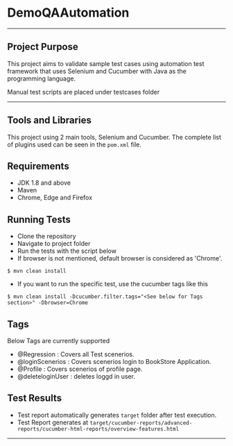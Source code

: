 # DemoQAAutomation

---

## Project Purpose
This project aims to validate sample test cases using automation test framework that uses Selenium and Cucumber with Java as the programming language.

Manual test scripts are placed under testcases folder

---

## Tools and Libraries
This project using 2 main tools, Selenium and Cucumber.
The complete list of plugins used can be seen in the `pom.xml` file.

## Requirements
* JDK 1.8 and above
* Maven
* Chrome, Edge and Firefox

## Running Tests
* Clone the repository 
* Navigate to project folder
* Run the tests with the script below
* If browser is not mentioned, default browser is considered as 'Chrome'.
```shell
$ mvn clean install
```
* If you want to run the specific test, use the cucumber tags like this
```shell
$ mvn clean install -Dcucumber.filter.tags="<See below for Tags section>" -Dbrowser=Chrome
```

## Tags
Below Tags are currently supported
* @Regression  : Covers all Test scenerios.
* @loginScenerios : Covers scenerios login to BookStore Application. 
* @Profile : Covers scenerios of profile page.
* @deleteloginUser : deletes loggd in user.

## Test Results
* Test report automatically generates `target` folder after test execution.
* Test Report generates at `target/cucumber-reports/advanced-reports/cucumber-html-reports/overview-features.html`
---